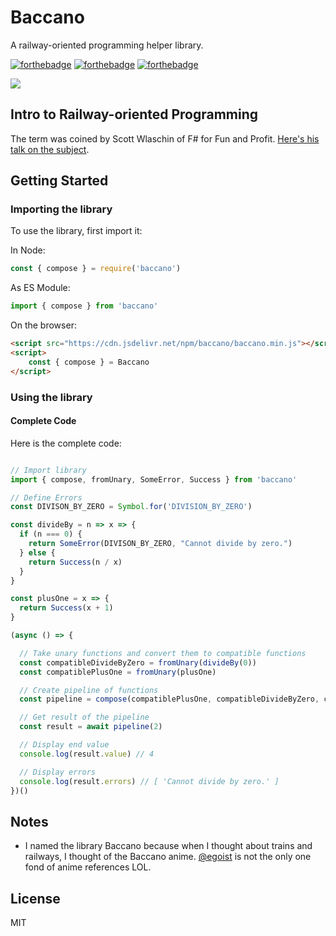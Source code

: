 # Baccano
A railway-oriented programming helper library.

[![forthebadge](https://forthebadge.com/images/badges/fuck-it-ship-it.svg)](https://forthebadge.com)
[![forthebadge](https://forthebadge.com/images/badges/made-with-javascript.svg)](https://forthebadge.com)
[![forthebadge](https://forthebadge.com/images/badges/powered-by-electricity.svg)](https://forthebadge.com)

[![](https://data.jsdelivr.com/v1/package/npm/baccano/badge)](https://www.jsdelivr.com/package/npm/baccano)

## Intro to Railway-oriented Programming
The term was coined by Scott Wlaschin of F# for Fun and Profit. [Here's his talk on the subject](https://fsharpforfunandprofit.com/rop/).

## Getting Started

### Importing the library

To use the library, first import it:

In Node:
```javascript
const { compose } = require('baccano')
```

As ES Module:
```javascript
import { compose } from 'baccano'
```

On the browser:
```html
<script src="https://cdn.jsdelivr.net/npm/baccano/baccano.min.js"></script>
<script>
    const { compose } = Baccano
</script>
```

### Using the library

#### Complete Code
Here is the complete code:

```javascript

// Import library
import { compose, fromUnary, SomeError, Success } from 'baccano'

// Define Errors
const DIVISON_BY_ZERO = Symbol.for('DIVISION_BY_ZERO')

const divideBy = n => x => {
  if (n === 0) {
    return SomeError(DIVISON_BY_ZERO, "Cannot divide by zero.")
  } else {
    return Success(n / x)
  }
}

const plusOne = x => {
  return Success(x + 1)
}

(async () => {

  // Take unary functions and convert them to compatible functions
  const compatibleDivideByZero = fromUnary(divideBy(0))
  const compatiblePlusOne = fromUnary(plusOne)

  // Create pipeline of functions
  const pipeline = compose(compatiblePlusOne, compatibleDivideByZero, compatiblePlusOne)

  // Get result of the pipeline
  const result = await pipeline(2)

  // Display end value
  console.log(result.value) // 4

  // Display errors
  console.log(result.errors) // [ 'Cannot divide by zero.' ]
})()
```

## Notes
- I named the library Baccano because when I thought about trains and railways, I thought of the Baccano anime. [@egoist](https://github.com/egoist) is not the only one fond of anime references LOL.

## License
MIT